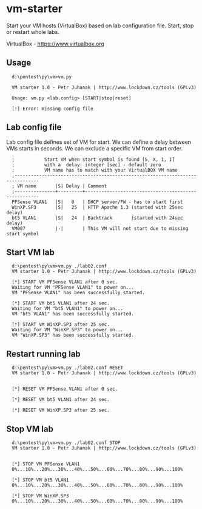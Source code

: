 vm-starter
==========

Start your VM hosts (VirtualBox) based on lab configuration file. Start, stop or restart whole labs.

VirtualBox - https://www.virtualbox.org


Usage
-----

      d:\pentest\py\vm>vm.py
            
      VM starter 1.0 - Petr Juhanak | http://www.lockdown.cz/tools (GPLv3)
      
      Usage: vm.py <lab.config> [START|stop|reset]
      
      [!] Error: missing config file
   

Lab config file
---------------
Lab config file defines set of VM for start. We can define a delay between VMs starts in seconds.
We can exclude a specific VM from start order.

      ;           Start VM when start symbol is found [S, X, 1, I]
      ;           with a  delay: integer [sec] - default zero
      ;           VM name has to match with your VirtualBOX VM name
      ;-------------------------------------------------------------------------------
      ; VM name       |S| Delay | Comment
      ;---------------+---------+-----------------------------------------------------
      PFSense VLAN1   |S|   0   | DHCP server/FW - has to start first
      WinXP.SP3       |S|   25  | HTTP Apache 1.3 (started with 25sec delay)
      bt5 VLAN1       |S|   24  | Backtrack       (started with 24sec delay)
      VM007           |-|       | This VM will not start due to missing start symbol


Start VM lab
------------
      d:\pentest\py\vm>vm.py ./lab02.conf
      VM starter 1.0 - Petr Juhanak | http://www.lockdown.cz/tools (GPLv3)
      
      [*] START VM PFSense VLAN1 after 0 sec.
      Waiting for VM "PFSense VLAN1" to power on...
      VM "PFSense VLAN1" has been successfully started.
      
      [*] START VM bt5 VLAN1 after 24 sec.
      Waiting for VM "bt5 VLAN1" to power on...
      VM "bt5 VLAN1" has been successfully started.
      
      [*] START VM WinXP.SP3 after 25 sec.
      Waiting for VM "WinXP.SP3" to power on...
      VM "WinXP.SP3" has been successfully started.



Restart running lab
-------------------
      d:\pentest\py\vm>vm.py ./lab02.conf RESET
      VM starter 1.0 - Petr Juhanak | http://www.lockdown.cz/tools (GPLv3)
      
      
      [*] RESET VM PFSense VLAN1 after 0 sec.
      
      [*] RESET VM bt5 VLAN1 after 24 sec.
      
      [*] RESET VM WinXP.SP3 after 25 sec.



Stop VM lab
-----------
      d:\pentest\py\vm>vm.py ./lab02.conf STOP
      VM starter 1.0 - Petr Juhanak | http://www.lockdown.cz/tools (GPLv3)
      
      
      [*] STOP VM PFSense VLAN1
      0%...10%...20%...30%...40%...50%...60%...70%...80%...90%...100%
      
      [*] STOP VM bt5 VLAN1
      0%...10%...20%...30%...40%...50%...60%...70%...80%...90%...100%
      
      [*] STOP VM WinXP.SP3
      0%...10%...20%...30%...40%...50%...60%...70%...80%...90%...100%
